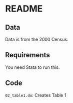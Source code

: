 # README

## Data

Data is from the 2000 Census.

## Requirements

You need Stata to run this.

## Code

`02_table1.do`: Creates Table 1
